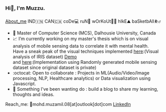 ### Hi👋, I'm Muzzu.
[About_me](https://mohd-muzamil.netlify.app) IND🇮🇳 CAN🇨🇦 coDe💻 ruN🏃 wOrKoUt🏋️‍♂️ hIkE⛰️ baSketbAll:basketball_man: 

- :scroll: Master of Computer Science (MCS), Dalhousie University, Canada
- :chart_with_upwards_trend: I’m currently working on my master's thesis which is on visual analysis of mobile sensing data to correlate it with mental health. 
  <br> Have a sneak peak of the visual techniques implemented [here](https://github.com/mohd-muzamil/IrisDashboard.git):(Visual analysis of IRIS dataset) [Demo](https://explorata.herokuapp.com) 
  <br> and [here](https://github.com/mohd-muzamil/flaskDashboard.git):(Implementation using Randomly generated mobile sensing dataset since original dataset is private)
- :octocat: Open to collaborate : Projects in ML(Audio/Video/Image processing, NLP, Healthcare analytics) or Data visualization using Javascript.
- :telescope: Something I've been wanting do : build a blog to share my learning, thoughts and ideas. 


Reach_me: :postbox:mohd.muzamil.08[at]outlook[dot]com [LinkedIn](http://linkedin.com/in/mohd11/)

<!--**mohd-muzamil/mohd-muzamil** is a ✨ _special_ ✨ repository because its `README.md` (this file) appears on your GitHub profile.

Here are some ideas to get you started:

- 🔭 I’m currently working on ...
- 🌱 I’m currently learning ...
- 👯 I’m looking to collaborate on ...
- 🤔 I’m looking for help with ...
- 💬 Ask me about ...
- 📫 How to reach me: ...
- 😄 Pronouns: ...
- ⚡ Fun fact: ...
-->
